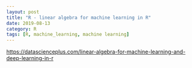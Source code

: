 ```yaml
---
layout: post
title: "R - linear algebra for machine learning in R"
date: 2019-08-13
category: R
tags: [R, machine_learning, machine learning] 
---
```



<a href="https://datascienceplus.com/linear-algebra-for-machine-learning-and-deep-learning-in-r">https://datascienceplus.com/linear-algebra-for-machine-learning-and-deep-learning-in-r</a>



